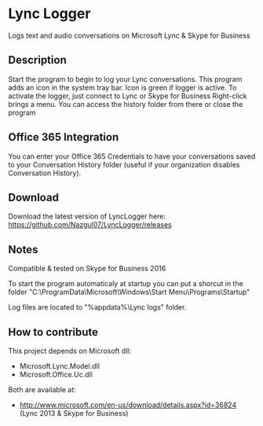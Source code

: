 # Lync Logger


Logs text and audio conversations on Microsoft Lync & Skype for Business


## Description

Start the program to begin to log your Lync conversations.
This program adds an icon in the system tray bar.
Icon is green if logger is active. To activate the logger, just connect to Lync or Skype for Business
Right-click brings a menu. You can access the history folder from there or close the program

## Office 365 Integration
You can enter your Office 365 Credentials to have your conversations saved to your Conversation History folder (useful if your organization disables Conversation History).


## Download

Download the latest version of LyncLogger here:
https://github.com/Nazgul07/LyncLogger/releases


## Notes

Compatible & tested on Skype for Business 2016

To start the program automaticaly at startup you can put a shorcut in the folder "C:\ProgramData\Microsoft\Windows\Start Menu\Programs\Startup"

Log files are located to "%appdata%\Lync logs" folder.


## How to contribute

This project depends on Microsoft dll:
- Microsoft.Lync.Model.dll
- Microsoft.Office.Uc.dll

Both are available at:
- http://www.microsoft.com/en-us/download/details.aspx?id=36824 (Lync 2013 & Skype for Business)

